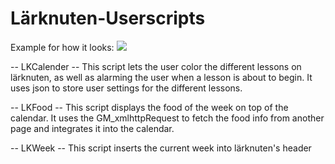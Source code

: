 # Lärknuten-Userscripts

Example for how it looks:
![](https://i.imgur.com/F9gn1Tr.png)

-- LKCalender --
This script lets the user color the different lessons on lärknuten, as well as alarming the user when a lesson is about to begin.
It uses json to store user settings for the different lessons.

-- LKFood --
This script displays the food of the week on top of the calendar.
It uses the GM_xmlhttpRequest to fetch the food info from another page and integrates it into the calendar.

--  LKWeek --
This script inserts the current week into lärknuten's header
